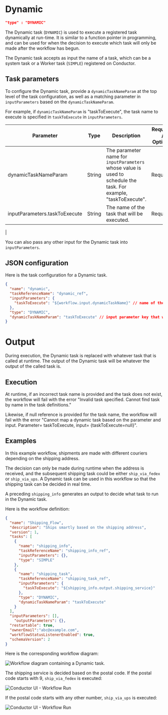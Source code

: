 # Dynamic
```json
"type" : "DYNAMIC"
```

The Dynamic task (`DYNAMIC`) is used to execute a registered task dynamically at run-time. It is similar to a function pointer in programming, and can be used for when the decision to execute which task will only be made after the workflow has begun.

The Dynamic task accepts as input the name of a task, which can be a system task or a Worker task (`SIMPLE`) registered on Conductor.


## Task parameters

To configure the Dynamic task, provide a `dynamicTaskNameParam` at the top level of the task configuration, as well as a matching parameter in `inputParameters` based on the `dynamicTaskNameParam`.

For example, if `dynamicTaskNameParam` is "taskToExecute", the task name to execute is specified in `taskToExecute` in `inputParameters`.

| Parameter          | Type                | Description                                       | Required / Optional  |
| ------------------ | ------------------- | ------------------------------------------------- | -------------------- |
| dynamicTaskNameParam | String | The parameter name for `inputParameters` whose value is used to schedule the task. For example, "taskToExecute". | Required. |
| inputParameters.taskToExecute | String | The name of the task that will be executed. | Required.
| 

You can also pass any other input for the Dynamic task into `inputParameters`.

## JSON configuration

Here is the task configuration for a Dynamic task.

```json
{
  "name": "dynamic",
  "taskReferenceName": "dynamic_ref",
  "inputParameters": {
    "taskToExecute": "${workflow.input.dynamicTaskName}" // name of the task to execute
  },
  "type": "DYNAMIC",
  "dynamicTaskNameParam": "taskToExecute" // input parameter key that will contain the task name to execute
}
```

# Output

During execution, the Dynamic task is replaced with whatever task that is called at runtime. The output of the Dynamic task will be whatever the output of the called task is.


## Execution

At runtime, if an incorrect task name is provided and the task does not exist, the workflow will fail with the error "Invalid task specified. Cannot find task by name in the task definitions."

Likewise, if null reference is provided for the task name, the workflow will fail with the
error "Cannot map a dynamic task based on the parameter and input. Parameter= taskToExecute, input= {taskToExecute=null}".


## Examples

In this example workflow, shipments are made with different couriers depending on the shipping address. 

The decision can only be made during runtime when the address is received, and the subsequent shipping task could be either `ship_via_fedex` or `ship_via_ups`. A Dynamic task can be used in this workflow so that the shipping task can be decided in real time.

A preceding `shipping_info` generates an output to decide what task to run in the Dynamic task.

Here is the workflow definition:

```json
{
  "name": "Shipping_Flow",
  "description": "Ships smartly based on the shipping address",
  "version": 1,
  "tasks": [
    {
      "name": "shipping_info",
      "taskReferenceName": "shipping_info_ref",
      "inputParameters": {},
      "type": "SIMPLE"
    },
    {
      "name": "shipping_task",
      "taskReferenceName": "shipping_task_ref",
      "inputParameters": {
        "taskToExecute": "${shipping_info.output.shipping_service}"
      },
      "type": "DYNAMIC",
      "dynamicTaskNameParam": "taskToExecute"
    }
  ],
  "inputParameters": [],
	"outputParameters": {},
  "restartable": true,
  "ownerEmail":"abc@example.com",
  "workflowStatusListenerEnabled": true,
  "schemaVersion": 2
}
```

Here is the corresponding workflow diagram:

![Workflow diagram containing a Dynamic task.](ShippingWorkflow.png)

The shipping service is decided based on the postal code. If the postal code starts with 9, `ship_via_fedex` is executed:

![Conductor UI - Workflow Run](ShippingWorkflowRunning.png)

If the postal code starts with any other number, `ship_via_ups` is executed:

![Conductor UI - Workflow Run](ShippingWorkflowUPS.png)